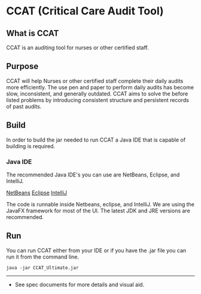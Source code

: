 # CCAT (Critical Care Audit Tool)

## What is CCAT

CCAT is an auditing tool for nurses or other certified staff.

## Purpose

CCAT will help Nurses or other certified staff complete their daily audits more efficiently. The use pen and paper to perform daily audits has become slow, inconsistent, and generally outdated. CCAT aims to solve the before listed problems by introducing consistent structure and persistent records of past audits.

## Build

In order to build the jar needed to run CCAT a Java IDE that is capable of building is required.

### Java IDE
	
The recommended Java IDE's you can use are NetBeans, Eclipse, and IntelliJ.
	
[NetBeans](https://netbeans.org/ "NetBeans")
[Eclipse](https://eclipse.org/ "Eclipse")
[IntelliJ](https://www.jetbrains.com/idea/ "IntelliJ")

The code is runnable inside Netbeans, eclipse, and IntelliJ. We are using the JavaFX framework for most of the UI. The latest JDK and JRE versions are recommended.

## Run

You can run CCAT either from your IDE or if you have the .jar file you can run it from the command line.

```
java -jar CCAT_Ultimate.jar
```

------------------------------------------
* See spec documents for more details and visual aid.